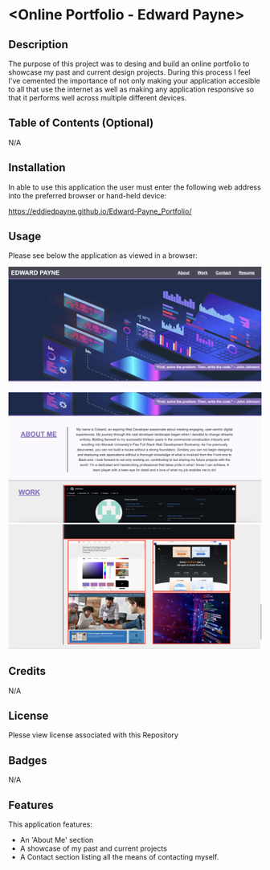 # <Online Portfolio - Edward Payne>

## Description

The purpose of this project was to desing and build an online portfolio to showcase my past and current design projects. During this process I feel I've cemented the importance of not only making your application accesible to all that use the internet as well as making any application responsive so that it performs well across multiple different devices.

## Table of Contents (Optional)

N/A

## Installation


In able to use this application the user must enter the following web address into the preferred browser or hand-held device:

https://eddiedpayne.github.io/Edward-Payne_Portfolio/



## Usage

Please see below the application as viewed in a browser:


!["Screenshots of landing section of application](assets/img/Screenshot%20Web%20Browser-1.png)
![Screenshots of About Me section of application](assets/img/Screenshot%20Web%20Browser-2.png)
![Screenshots of Work section of application](assets/img/Screenshot%20Web%20Browser-3.png)

## Credits

N/A
## License

Plesse view license associated with this Repository

## Badges

N/A

## Features

This application features:

- An 'About Me' section
- A showcase of my past and current projects
- A Contact section listing all the means of contacting myself.
